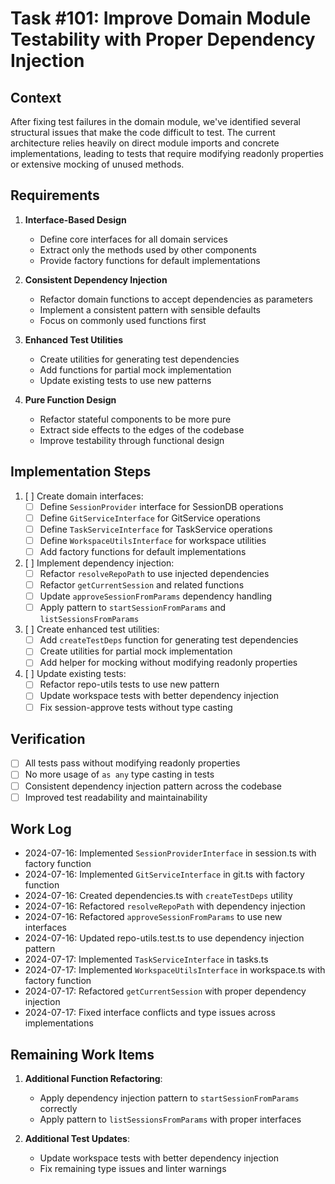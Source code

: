 # Task #101: Improve Domain Module Testability with Proper Dependency Injection

## Context

After fixing test failures in the domain module, we've identified several structural issues that make the code difficult to test. The current architecture relies heavily on direct module imports and concrete implementations, leading to tests that require modifying readonly properties or extensive mocking of unused methods.

## Requirements

1. **Interface-Based Design**
   - Define core interfaces for all domain services
   - Extract only the methods used by other components
   - Provide factory functions for default implementations

2. **Consistent Dependency Injection**
   - Refactor domain functions to accept dependencies as parameters
   - Implement a consistent pattern with sensible defaults
   - Focus on commonly used functions first

3. **Enhanced Test Utilities**
   - Create utilities for generating test dependencies
   - Add functions for partial mock implementation
   - Update existing tests to use new patterns

4. **Pure Function Design**
   - Refactor stateful components to be more pure
   - Extract side effects to the edges of the codebase
   - Improve testability through functional design

## Implementation Steps

1. [ ] Create domain interfaces:
   - [ ] Define `SessionProvider` interface for SessionDB operations
   - [ ] Define `GitServiceInterface` for GitService operations
   - [ ] Define `TaskServiceInterface` for TaskService operations
   - [ ] Define `WorkspaceUtilsInterface` for workspace utilities
   - [ ] Add factory functions for default implementations

2. [ ] Implement dependency injection:
   - [ ] Refactor `resolveRepoPath` to use injected dependencies
   - [ ] Refactor `getCurrentSession` and related functions
   - [ ] Update `approveSessionFromParams` dependency handling
   - [ ] Apply pattern to `startSessionFromParams` and `listSessionsFromParams`

3. [ ] Create enhanced test utilities:
   - [ ] Add `createTestDeps` function for generating test dependencies
   - [ ] Create utilities for partial mock implementation
   - [ ] Add helper for mocking without modifying readonly properties

4. [ ] Update existing tests:
   - [ ] Refactor repo-utils tests to use new pattern
   - [ ] Update workspace tests with better dependency injection
   - [ ] Fix session-approve tests without type casting

## Verification

- [ ] All tests pass without modifying readonly properties
- [ ] No more usage of `as any` type casting in tests
- [ ] Consistent dependency injection pattern across the codebase
- [ ] Improved test readability and maintainability

## Work Log

- 2024-07-16: Implemented `SessionProviderInterface` in session.ts with factory function
- 2024-07-16: Implemented `GitServiceInterface` in git.ts with factory function 
- 2024-07-16: Created dependencies.ts with `createTestDeps` utility
- 2024-07-16: Refactored `resolveRepoPath` with dependency injection
- 2024-07-16: Refactored `approveSessionFromParams` to use new interfaces
- 2024-07-16: Updated repo-utils.test.ts to use dependency injection pattern
- 2024-07-17: Implemented `TaskServiceInterface` in tasks.ts
- 2024-07-17: Implemented `WorkspaceUtilsInterface` in workspace.ts with factory function
- 2024-07-17: Refactored `getCurrentSession` with proper dependency injection
- 2024-07-17: Fixed interface conflicts and type issues across implementations

## Remaining Work Items

1. **Additional Function Refactoring**:
   - Apply dependency injection pattern to `startSessionFromParams` correctly
   - Apply pattern to `listSessionsFromParams` with proper interfaces

2. **Additional Test Updates**:
   - Update workspace tests with better dependency injection
   - Fix remaining type issues and linter warnings
